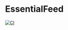# EssentialFeed

[![CI](https://github.com/alielsokary/EssentialFeed/actions/workflows/CI.yml/badge.svg)](https://github.com/alielsokary/EssentialFeed/actions/workflows/CI.yml)